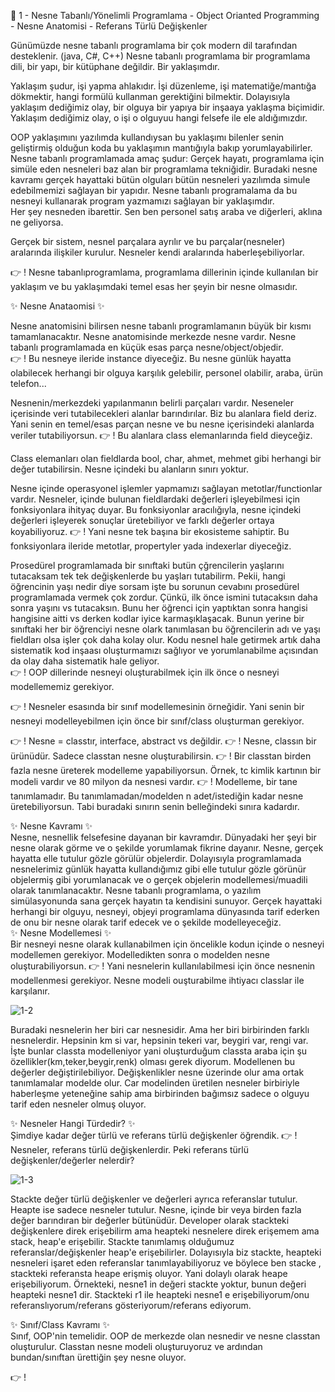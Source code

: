 👋 1 - Nesne Tabanlı/Yönelimli Programlama - Object Orianted Programming - Nesne Anatomisi - Referans Türlü Değişkenler

Günümüzde nesne tabanlı programlama bir çok modern dil tarafından desteklenir. (java, C#, C++)
Nesne tabanlı programlama bir programlama dili, bir yapı, bir kütüphane değildir. Bir yaklaşımdır.

Yaklaşım şudur, işi yapma ahlakıdır. İşi düzenleme, işi matematiğe/mantığa dökmektir, hangi formülü kullanman gerektiğini bilmektir. Dolayısıyla yaklaşım dediğimiz olay, bir olguya bir yapıya bir inşaaya yaklaşma biçimidir. Yaklaşım dediğimiz olay, o işi o olguyuu hangi felsefe ile ele aldığımızdır. 

OOP yaklaşımını yazılımda kullandıysan bu yaklaşımı bilenler senin geliştirmiş olduğun koda bu yaklaşımın mantığıyla bakıp yorumlayabilirler.                                                                              
Nesne tabanlı programlamada amaç şudur: 
Gerçek hayatı, programlama için simüle eden nesneleri baz alan bir programlama tekniğidir. Buradaki nesne kavramı gerçek hayattaki bütün olguları bütün nesneleri yazılımda simule edebilmemizi sağlayan bir yapıdır. Nesne tabanlı programalama da bu nesneyi kullanarak program yazmamızı sağlayan bir yaklaşımdır.                                                                            
Her şey nesneden ibarettir. Sen ben personel satış araba ve diğerleri, aklına ne geliyorsa.

Gerçek bir sistem, nesnel parçalara ayrılır ve bu parçalar(nesneler) aralarında ilişkiler kurulur. Nesneler kendi aralarında haberleşebiliyorlar. 
                                                                                
👉 ! Nesne tabanlıprogramlama, programlama dillerinin içinde kullanılan bir yaklaşım ve bu yaklaşımdaki temel esas her şeyin bir nesne olmasıdır. 
                                                                                
  ✨ Nesne Anataomisi ✨

Nesne anatomisini bilirsen nesne tabanlı programlamanın büyük bir kısmı tamamlanacaktır. 
Nesne anatomisinde merkezde nesne vardır. Nesne tabanlı programlamada en küçük esas parça nesne/object/objedir.                                                                     
👉 ! Bu nesneye ileride instance diyeceğiz. Bu nesne günlük hayatta olabilecek herhangi bir olguya karşılık gelebilir, personel olabilir, araba, ürün telefon...   

Nesnenin/merkezdeki yapılanmanın belirli parçaları vardır. Neseneler içerisinde veri tutabilecekleri alanlar barındırılar. Biz bu alanlara field deriz. Yani senin en temel/esas parçan nesne ve bu nesne içerisindeki alanlarda veriler tutabiliyorsun. 
👉 ! Bu alanlara class elemanlarında field dieyceğiz. 
                                                                                
Class elemanları olan fieldlarda bool, char, ahmet, mehmet gibi herhangi bir değer tutabilirsin. Nesne içindeki bu alanların sınırı yoktur. 

Nesne içinde operasyonel işlemler yapmamızı sağlayan metotlar/functionlar vardır. Nesneler, içinde bulunan fieldlardaki değerleri işleyebilmesi için fonksiyonlara ihityaç duyar. Bu fonksiyonlar aracılığıyla, nesne içindeki değerleri işleyerek sonuçlar üretebiliyor ve farklı değerler ortaya koyabiliyoruz. 
👉 ! Yani nesne tek başına bir ekosisteme sahiptir. 
Bu fonksiyonlara ileride metotlar, propertyler yada indexerlar diyeceğiz. 

Prosedürel programlamada bir sınıftaki butün çğrencilerin yaşlarını tutacaksam tek tek değişkenlerde bu yaşları tutabilirm. Pekii, hangi öğrencinin yaşı nedir diye sorsam işte bu sorunun cevabını prosedürel programlamada vermek çok zordur. Çünkü, ilk önce ismini  tutacaksın daha sonra yaşını vs tutacaksın. Bunu her öğrenci için yaptıktan sonra hangisi hangisine aitti vs derken kodlar iyice karmaşıklaşacak. Bunun yerine bir sınıftaki her bir öğrenciyi nesne olark tanımlasan bu öğrencilerin adı ve yaşı fieldları olsa işler çok daha kolay olur. Kodu nesnel hale getirmek artık daha sistematik kod inşaası oluşturmamızı sağlıyor ve yorumlanabilme açısından da olay daha sistematik hale geliyor.                                                                                
👉 ! OOP dillerinde nesneyi oluşturabilmek için ilk önce o nesneyi modellememiz gerekiyor. 
                                                                                
👉 ! Nesneler esasında bir sınıf modellemesinin örneğidir. Yani senin bir nesneyi modelleyebilmen için önce bir sınıf/class oluşturman gerekiyor. 

👉 ! Nesne = classtır, interface, abstract vs değildir.
👉 ! Nesne, classın bir ürünüdür. Sadece classtan nesne oluşturabilirsin.
👉 ! Bir classtan birden fazla nesne üreterek modelleme yapabiliyorsun. Örnek, tc kimlik kartının bir modeli vardır ve 80 milyon da nesnesi vardır. 
👉 ! Modelleme, bir tane tanımlamadır. Bu tanımlamadan/modelden n adet/istediğin kadar nesne üretebiliyorsun. Tabi buradaki sınırın senin belleğindeki sınıra kadardır. 

  ✨ Nesne Kavramı ✨                                                                  
Nesne, nesnellik felsefesine dayanan bir kavramdır. Dünyadaki her şeyi bir nesne olarak görme ve o şekilde yorumlamak fikrine dayanır.
Nesne, gerçek hayatta elle tutulur gözle görülür objelerdir. Dolayısıyla programlamada nesnelerimiz günlük hayatta kullandığımız gibi elle tutulur gözle görünür objelermiş gibi yorumlanacak ve o gerçek objelerin modellemesi/muadili olarak tanımlanacaktır. Nesne tabanlı programlama, o yazılım simülasyonunda sana gerçek hayatın ta kendisini sunuyor. Gerçek hayattaki herhangi bir olguyu, nesneyi, objeyi programlama dünyasında tarif ederken de onu bir nesne olarak tarif edecek ve o şekilde modelleyeceğiz.                                                                    
  ✨ Nesne Modellemesi ✨  
Bir nesneyi nesne olarak kullanabilmen için öncelikle kodun içinde o nesneyi modellemen gerekiyor. Modelledikten sonra o modelden nesne oluşturabiliyorsun. 
👉 ! Yani nesnelerin kullanılabilmesi için önce nesnenin modellenmesi gerekiyor. Nesne modeli ouşturabilme ihtiyacı classlar ile karşılanır. 

![1-2](https://github.com/user-attachments/assets/1d01a4b6-4197-4629-8736-d4c683514f71)


Buradaki nesnelerin her biri car nesnesidir. Ama her biri birbirinden farklı nesnelerdir. Hepsinin km si var, hepsinin tekeri var, beygiri var, rengi var. İşte bunlar classta modelleniyor yani oluşturduğum classta araba için şu özellikler(km,teker,beygir,renk) olması gerek diyorum. Modellenen bu değerler değiştirilebiliyor. Değişkenlikler nesne üzerinde olur ama ortak tanımlamalar modelde olur. Car modelinden üretilen nesneler birbiriyle haberleşme yeteneğine sahip ama birbirinden bağımsız sadece o olguyu tarif eden nesneler olmuş oluyor. 

  ✨ Nesneler Hangi Türdedir? ✨  
Şimdiye kadar değer türlü ve referans türlü değişkenler öğrendik. 
👉 ! Nesneler, referans türlü değişkenlerdir.
Peki referans türlü değişkenler/değerler nelerdir?

![1-3](https://github.com/user-attachments/assets/2ce06a13-0086-447f-a59f-c6f37bb10a58)
                                                   
                                                                                
Stackte değer türlü değişkenler ve değerleri ayrıca referanslar tutulur. Heapte ise sadece nesneler tutulur. Nesne, içinde bir veya birden fazla değer barındıran bir değerler bütünüdür. Developer olarak stackteki değişkenlere direk erişebilirm ama heapteki nesnelere direk erişemem ama stack, heap'e erişebilir. Stackte tanımlamış olduğumuz referanslar/değişkenler heap'e erişebilirler. Dolayısıyla biz stackte, heapteki nesneleri işaret eden referanslar tanımlayabiliyoruz ve böylece ben stacke , stackteki referansta heape erişmiş oluyor. Yani dolaylı olarak heape erişebiliyorum. Örnekteki, nesne1 in değeri stackte yoktur, bunun değeri heapteki nesne1 dir. Stackteki r1 ile heapteki nesne1 e erişebiliyorum/onu referanslıyorum/referans gösteriyorum/referans ediyorum.                                                                     
                                                                        
  ✨ Sınıf/Class Kavramı ✨  
Sınıf, OOP'nin temelidir. OOP de merkezde olan nesnedir ve nesne classtan oluşturulur. Classtan nesne modeli oluşturuyoruz ve ardından bundan/sınıftan ürettiğin şey nesne oluyor.

                                                                                
👉 ! 
